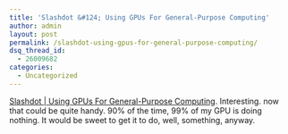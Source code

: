 ```yaml
---
title: 'Slashdot &#124; Using GPUs For General-Purpose Computing'
author: admin
layout: post
permalink: /slashdot-using-gpus-for-general-purpose-computing/
dsq_thread_id:
  - 26009682
categories:
  - Uncategorized
---
```

[Slashdot | Using GPUs For General-Purpose Computing][1]. Interesting. now that could be quite handy. 90% of the time, 99% of my GPU is doing nothing. It would be sweet to get it to do, well, something, anyway.

 [1]: http://developers.slashdot.org/developers/04/05/09/039204.shtml?tid=152&tid=185